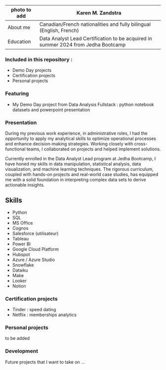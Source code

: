 | photo to add | Karen M. Zandstra|
| -------------------- | ------------------ |
| About me  | Canadian/French nationalities and fully bilingual (English, French) |
| Education | Data Analyst Lead Certification to be acquired in summer 2024 from Jedha Bootcamp |

### Included in this repository :
- Demo Day projects
- Certification projects
- Personal projects

### Featuring

- My Demo Day project from Data Analysis Fullstack : python notebook datasets and powerpoint presentation

### Presentation
During my previous work experience, in administrative roles, I had the opportunity to apply my analytical skills to optimize operational processes and enhance decision-making strategies. Working closely with cross-functional teams, I collaborated on projects and helped implement solutions.

Currently enrolled in the Data Analyst Lead program at Jedha Bootcamp, I have honed my skills in data manipulation, statistical analysis, data visualization, and machine learning techniques. The rigorous curriculum, coupled with hands-on projects and real-world case studies, has equipped me with a solid foundation in interpreting complex data sets to derive actionable insights.

## Skills
- Python
- SQL
- MS Office
- Cognos
- Salesforce (utilisateur)
- Tableau
- Power BI
- Google Cloud Platform
- Hubspot
- Azure / Azure Studio
- Snowflake
- Dataiku
- Make
- Looker
- Notion


### Certification projects
- Tinder : speed dating
- Netflix : memberships analytics

### Personal projects
to be added

### Development
Future projects that I want to take on ...
